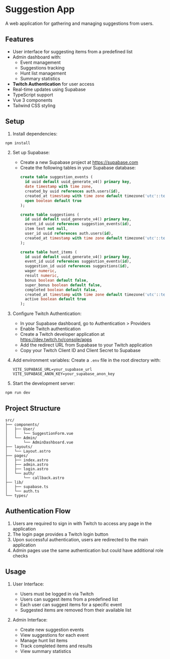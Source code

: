 # Suggestion App

A web application for gathering and managing suggestions from users.

## Features

- User interface for suggesting items from a predefined list
- Admin dashboard with:
  - Event management
  - Suggestions tracking
  - Hunt list management
  - Summary statistics
- **Twitch Authentication** for user access
- Real-time updates using Supabase
- TypeScript support
- Vue 3 components
- Tailwind CSS styling

## Setup

1. Install dependencies:
```bash
npm install
```

2. Set up Supabase:
   - Create a new Supabase project at https://supabase.com
   - Create the following tables in your Supabase database:
     ```sql
     create table suggestion_events (
       id uuid default uuid_generate_v4() primary key,
       date timestamp with time zone,
       created_by uuid references auth.users(id),
       created_at timestamp with time zone default timezone('utc'::text, now()) not null,
       open boolean default true
     );

     create table suggestions (
       id uuid default uuid_generate_v4() primary key,
       event_id uuid references suggestion_events(id),
       item text not null,
       user_id uuid references auth.users(id),
       created_at timestamp with time zone default timezone('utc'::text, now()) not null
     );

     create table hunt_items (
       id uuid default uuid_generate_v4() primary key,
       event_id uuid references suggestion_events(id),
       suggestion_id uuid references suggestions(id),
       wager numeric,
       result numeric,
       bonus boolean default false,
       super_bonus boolean default false,
       completed boolean default false,
       created_at timestamp with time zone default timezone('utc'::text, now()) not null,
       active boolean default true
     );
     ```

3. Configure Twitch Authentication:
   - In your Supabase dashboard, go to Authentication > Providers
   - Enable Twitch authentication
   - Create a Twitch developer application at https://dev.twitch.tv/console/apps
   - Add the redirect URL from Supabase to your Twitch application
   - Copy your Twitch Client ID and Client Secret to Supabase

4. Add environment variables:
   Create a `.env` file in the root directory with:
   ```
   VITE_SUPABASE_URL=your_supabase_url
   VITE_SUPABASE_ANON_KEY=your_supabase_anon_key
   ```

5. Start the development server:
```bash
npm run dev
```

## Project Structure

```
src/
├── components/
│   ├── User/
│   │   └── SuggestionForm.vue
│   └── Admin/
│       └── AdminDashboard.vue
├── layouts/
│   └── Layout.astro
├── pages/
│   ├── index.astro
│   ├── admin.astro
│   ├── login.astro
│   └── auth/
│       └── callback.astro
├── lib/
│   ├── supabase.ts
│   └── auth.ts
└── types/
```

## Authentication Flow

1. Users are required to sign in with Twitch to access any page in the application
2. The login page provides a Twitch login button
3. Upon successful authentication, users are redirected to the main application
4. Admin pages use the same authentication but could have additional role checks

## Usage

1. User Interface:
   - Users must be logged in via Twitch
   - Users can suggest items from a predefined list
   - Each user can suggest items for a specific event
   - Suggested items are removed from their available list

2. Admin Interface:
   - Create new suggestion events
   - View suggestions for each event
   - Manage hunt list items
   - Track completed items and results
   - View summary statistics

